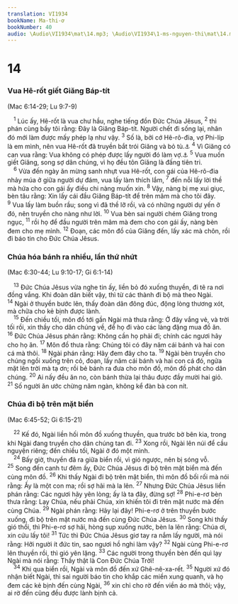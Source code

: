 ```yaml
---
translation: VI1934
bookName: Ma-thi-ơ 
bookNumber: 40
audio: \Audio\VI1934\mat\14.mp3; \Audio\VI1934\1-ms-nguyen-thi\mat\14.mp3; \Audio\VI1934\2-ms-david-dong\mat\14.mp3
---
```


<div class="title"><h1>14</h1><h3>Vua Hê-rốt giết Giăng Báp-tít</h3><p>(Mac 6:14-29; Lu 9:7-9)</p></div>
<span class="verse mat_14_1"> <sup>1</sup> Lúc ấy, Hê-rốt là vua chư hầu, nghe tiếng đồn Đức Chúa Jêsus, </span>
<span class="verse mat_14_2"><sup>2</sup> thì phán cùng bầy tôi rằng: Đây là Giăng Báp-tít. Người chết đi sống lại, nhân đó mới làm được mấy phép lạ như vậy. </span>
<span class="verse mat_14_3"><sup>3</sup> Số là, bởi cớ Hê-rô-đia, vợ Phi-líp là em mình, nên vua Hê-rốt đã truyền bắt trói Giăng và bỏ tù.<a data-toggle="tooltip" data-placement="bottom" title="Lu 3:19-20">⚓</a></span>
<span class="verse mat_14_4"><sup>4</sup> Vì Giăng có can vua rằng: Vua không có phép được lấy người đó làm vợ.<a data-toggle="tooltip" data-placement="bottom" title="Le 18:16; 20:21">⚓</a></span>
<span class="verse mat_14_5"><sup>5</sup> Vua muốn giết Giăng, song sợ dân chúng, vì họ đều tôn Giăng là đấng tiên tri. <br/></span>
<span class="verse mat_14_6"> <sup>6</sup> Vừa đến ngày ăn mừng sanh nhựt vua Hê-rốt, con gái của Hê-rô-đia nhảy múa ở giữa người dự đám, vua lấy làm thích lắm, </span>
<span class="verse mat_14_7"><sup>7</sup> đến nỗi lấy lời thề mà hứa cho con gái ấy điều chi nàng muốn xin. </span>
<span class="verse mat_14_8"><sup>8</sup> Vậy, nàng bị mẹ xui giục, bèn tâu rằng: Xin lấy cái đầu Giăng Báp-tít để trên mâm mà cho tôi đây. </span>
<span class="verse mat_14_9"><sup>9</sup> Vua lấy làm buồn rầu; song vì đã thề lỡ rồi, và có những người dự yến ở đó, nên truyền cho nàng như lời. </span>
<span class="verse mat_14_10"><sup>10</sup> Vua bèn sai người chém Giăng trong ngục, </span>
<span class="verse mat_14_11"><sup>11</sup> rồi họ để đầu người trên mâm mà đem cho con gái ấy, nàng bèn đem cho mẹ mình. </span>
<span class="verse mat_14_12"><sup>12</sup> Đoạn, các môn đồ của Giăng đến, lấy xác mà chôn, rồi đi báo tin cho Đức Chúa Jêsus. <br/></span>
<div class="title"><h3>Chúa hóa bánh ra nhiều, lần thứ nhứt</h3><p>(Mac 6:30-44; Lu 9:10-17; Gi 6:1-14)</p></div>
<span class="verse mat_14_13"> <sup>13</sup> Đức Chúa Jêsus vừa nghe tin ấy, liền bỏ đó xuống thuyền, đi tẽ ra nơi đồng vắng. Khi đoàn dân biết vậy, thì từ các thành đi bộ mà theo Ngài. </span>
<span class="verse mat_14_14"><sup>14</sup> Ngài ở thuyền bước lên, thấy đoàn dân đông đúc, động lòng thương xót, mà chữa cho kẻ bịnh được lành. <br/></span>
<span class="verse mat_14_15"> <sup>15</sup> Đến chiều tối, môn đồ tới gần Ngài mà thưa rằng: Ở đây vắng vẻ, và trời tối rồi, xin thầy cho dân chúng về, để họ đi vào các làng đặng mua đồ ăn. </span>
<span class="verse mat_14_16"><sup>16</sup> Đức Chúa Jêsus phán rằng: Không cần họ phải đi; chính các ngươi hãy cho họ ăn. </span>
<span class="verse mat_14_17"><sup>17</sup> Môn đồ thưa rằng: Chúng tôi có đây năm cái bánh và hai con cá mà thôi. </span>
<span class="verse mat_14_18"><sup>18</sup> Ngài phán rằng: Hãy đem đây cho ta. </span>
<span class="verse mat_14_19"><sup>19</sup> Ngài bèn truyền cho chúng ngồi xuống trên cỏ, đoạn, lấy năm cái bánh và hai con cá đó, ngửa mặt lên trời mà tạ ơn; rồi bẻ bánh ra đưa cho môn đồ, môn đồ phát cho dân chúng. </span>
<span class="verse mat_14_20"><sup>20</sup> Ai nấy đều ăn no, còn bánh thừa lại thâu được đầy mười hai giỏ. </span>
<span class="verse mat_14_21"><sup>21</sup> Số người ăn ước chừng năm ngàn, không kể đàn bà con nít. <br/></span>
<div class="title"><h3>Chúa đi bộ trên mặt biển</h3><p>(Mac 6:45-52; Gi 6:15-21)</p></div>
<span class="verse mat_14_22"> <sup>22</sup> Kế đó, Ngài liền hối môn đồ xuống thuyền, qua trước bờ bên kia, trong khi Ngài đang truyền cho dân chúng tan đi. </span>
<span class="verse mat_14_23"><sup>23</sup> Xong rồi, Ngài lên núi để cầu nguyện riêng; đến chiều tối, Ngài ở đó một mình. <br/></span>
<span class="verse mat_14_24"> <sup>24</sup> Bấy giờ, thuyền đã ra giữa biển rồi, vì gió ngược, nên bị sóng vỗ. </span>
<span class="verse mat_14_25"><sup>25</sup> Song đến canh tư đêm ấy, Đức Chúa Jêsus đi bộ trên mặt biển mà đến cùng môn đồ. </span>
<span class="verse mat_14_26"><sup>26</sup> Khi thấy Ngài đi bộ trên mặt biển, thì môn đồ bối rối mà nói rằng: Ấy là một con ma; rồi sợ hãi mà la lên. </span>
<span class="verse mat_14_27"><sup>27</sup> Nhưng Đức Chúa Jêsus liền phán rằng: Các ngươi hãy yên lòng; ấy là ta đây, đừng sợ! </span>
<span class="verse mat_14_28"><sup>28</sup> Phi-e-rơ bèn thưa rằng: Lạy Chúa, nếu phải Chúa, xin khiến tôi đi trên mặt nước mà đến cùng Chúa. </span>
<span class="verse mat_14_29"><sup>29</sup> Ngài phán rằng: Hãy lại đây! Phi-e-rơ ở trên thuyền bước xuống, đi bộ trên mặt nước mà đến cùng Đức Chúa Jêsus. </span>
<span class="verse mat_14_30"><sup>30</sup> Song khi thấy gió thổi, thì Phi-e-rơ sợ hãi, hòng sụp xuống nước, bèn la lên rằng: Chúa ơi, xin cứu lấy tôi! </span>
<span class="verse mat_14_31"><sup>31</sup> Tức thì Đức Chúa Jêsus giơ tay ra nắm lấy người, mà nói rằng: Hỡi người ít đức tin, sao ngươi hồ nghi làm vậy? </span>
<span class="verse mat_14_32"><sup>32</sup> Ngài cùng Phi-e-rơ lên thuyền rồi, thì gió yên lặng. </span>
<span class="verse mat_14_33"><sup>33</sup> Các người trong thuyền bèn đến quì lạy Ngài mà nói rằng: Thầy thật là Con Đức Chúa Trời! <br/></span>
<span class="verse mat_14_34"> <sup>34</sup> Khi qua biển rồi, Ngài và môn đồ đến xứ Ghê-nê-xa-rết. </span>
<span class="verse mat_14_35"><sup>35</sup> Người xứ đó nhận biết Ngài, thì sai người báo tin cho khắp các miền xung quanh, và họ đem các kẻ bịnh đến cùng Ngài, </span>
<span class="verse mat_14_36"><sup>36</sup> xin chỉ cho rờ đến viền áo mà thôi; vậy, ai rờ đến cũng đều được lành bịnh cả. <br/></span>
